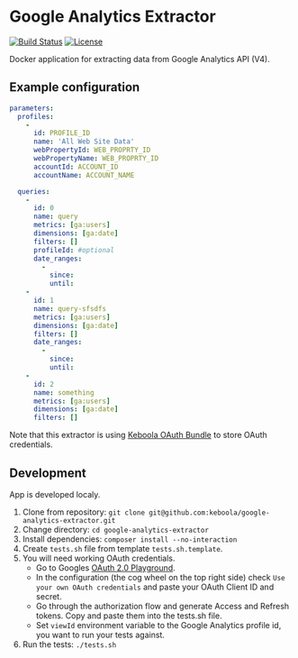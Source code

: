 # Google Analytics Extractor

[![Build Status](https://travis-ci.org/keboola/google-analytics-extractor.svg?branch=master)](https://travis-ci.org/keboola/google-analytics-extractor)
[![License](https://img.shields.io/badge/license-MIT-blue.svg)](https://github.com/keboola/google-analytics-extractor/blob/master/LICENSE.md)

Docker application for extracting data from Google Analytics API (V4).

## Example configuration

```yaml
parameters:
  profiles:
    -
      id: PROFILE_ID
      name: 'All Web Site Data'
      webPropertyId: WEB_PROPRTY_ID
      webPropertyName: WEB_PROPRTY_ID
      accountId: ACCOUNT_ID
      accountName: ACCOUNT_NAME

  queries:
    -
      id: 0
      name: query
      metrics: [ga:users]
      dimensions: [ga:date]
      filters: []
      profileId: #optional
      date_ranges:
        -
          since:
          until:
    -
      id: 1
      name: query-sfsdfs
      metrics: [ga:users]
      dimensions: [ga:date]
      filters: []
      date_ranges:
        -
          since:
          until:
    -
      id: 2
      name: something
      metrics: [ga:users]
      dimensions: [ga:date]
      filters: []
```

Note that this extractor is using [Keboola OAuth Bundle](https://github.com/keboola/oauth-v2-bundle) to store OAuth credentials. 

## Development

App is developed localy.

1. Clone from repository: `git clone git@github.com:keboola/google-analytics-extractor.git`
2. Change directory: `cd google-analytics-extractor`
3. Install dependencies: `composer install --no-interaction`
4. Create `tests.sh` file from template `tests.sh.template`. 
5. You will need working OAuth credentials. 
    - Go to Googles [OAuth 2.0 Playground](https://developers.google.com/oauthplayground). 
    - In the configuration (the cog wheel on the top right side) check `Use your own OAuth credentials` and paste your OAuth Client ID and secret.
    - Go through the authorization flow and generate Access and Refresh tokens. Copy and paste them into the tests.sh file.
    - Set `viewId` environment variable to the Google Analytics profile id, you want to run your tests against.
6. Run the tests: `./tests.sh`
  



